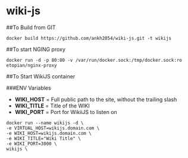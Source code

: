 # wiki-js


##To Build from GIT

```docker build https://github.com/ankh2054/wiki-js.git -t wikijs```

##To start NGING proxy

```docker run -d -p 80:80 -v /var/run/docker.sock:/tmp/docker.sock:ro etopian/nginx-proxy```


##To Start WikiJS container

###ENV Variables

* **WIKI_HOST** = Full public path to the site, without the trailing slash
* **WIKI_TITLE** = Title of the WIKI
* **WIKI_PORT** = Port for WikiiJS to listen on

 ```
 docker run --name wikijs -d \
 -e VIRTUAL_HOST=wikijs.domain.com \
 -e WIKI_HOST=wikijs.domain.com \
 -e WIKI_TITLE="Wiki Title" \
 -e WIKI_PORT=3000 \
 wikijs \
 
 ```
 




